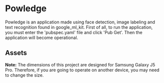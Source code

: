 # Powledge
Powledge is an application made using face detection, image labeling and text recognition found in google_ml_kit. First of all, to run the application, you must enter the 'pubspec.yaml' file and click 'Pub Get'. Then the application will become operational.

## Assets


**Note:** The dimensions of this project are designed for Samsung Galaxy J5 Pro. Therefore, if you are going to operate on another device, you may need to change the size.
